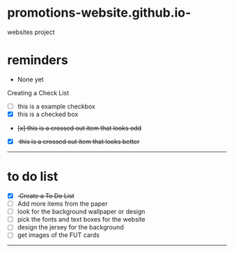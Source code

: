 # promotions-website.github.io-
websites project

# reminders
- None yet

Creating a Check List
- [ ] this is a example checkbox
- [x] this is a checked box
- <del> [x] this is a crossed out item that looks odd </del>
- [x] <del> this is a crossed out item that looks better
---
# to do list
- [x] <del> Create a To Do List </del>
- [ ] Add more items from the paper
- [ ] look for the background wallpaper or design
- [ ] pick the fonts and text boxes for the website 
- [ ] design the jersey for the background
- [ ] get images of the FUT cards
---


